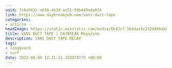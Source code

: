 ```yaml
---
uuid: fc6e942c-e638-4b3d-ac51-84b449eda8f6
link: https://www.daybreakpub.com/vans-duct-tape
categories:
- article
headImage: https://static.wixstatic.com/media/0e43c7_1b4dae9c232d46bab83ea8c6498aa9af~mv2.jpg/v1/fill/w_2500,h_3747,al_c/0e43c7_1b4dae9c232d46bab83ea8c6498aa9af~mv2.jpg
title: VANS DUCT TAPE | DAYBREAK Magazine
description: VANS DUCT TAPE RECAP
tags:
- longboard
- surf
date: 2022-06-09 12:31:11.428479770 +00:00
---
```

